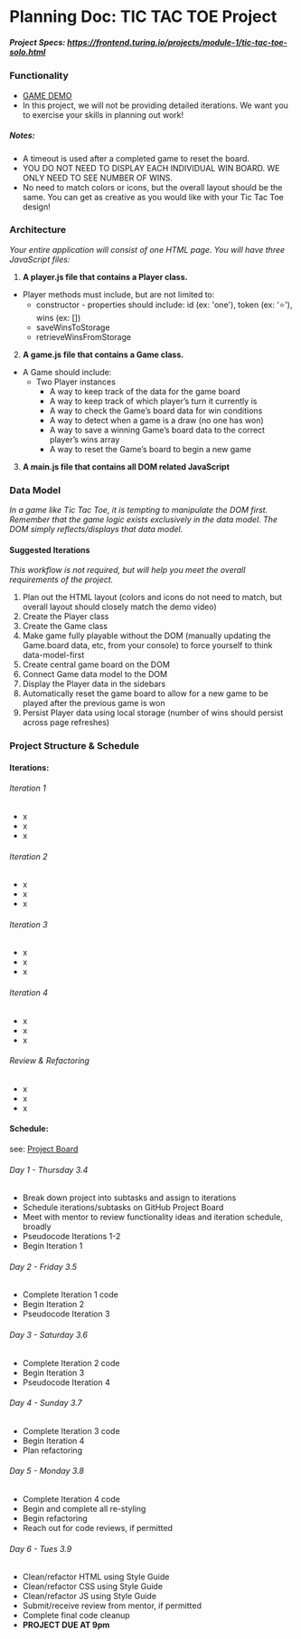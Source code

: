 # Planning Doc: TIC TAC TOE Project
##### Project Specs: https://frontend.turing.io/projects/module-1/tic-tac-toe-solo.html

### Functionality
* [GAME DEMO](https://youtu.be/p8UYR0Ixb5A)
* In this project, we will not be providing detailed iterations. We want you to exercise your skills in planning out work!

##### Notes:
* A timeout is used after a completed game to reset the board.
* YOU DO NOT NEED TO DISPLAY EACH INDIVIDUAL WIN BOARD. WE ONLY NEED TO SEE NUMBER OF WINS.
* No need to match colors or icons, but the overall layout should be the same. You can get as creative as you would like with your Tic Tac Toe design!

### Architecture
*Your entire application will consist of one HTML page. You will have three JavaScript files:*

1. **A player.js file that contains a Player class.**
  * Player methods must include, but are not limited to:
    * constructor - properties should include: id (ex: 'one'), token (ex: '⭐️'), wins (ex: [])
    * saveWinsToStorage
    * retrieveWinsFromStorage

2. **A game.js file that contains a Game class.**
  * A Game should include:
    * Two Player instances
      * A way to keep track of the data for the game board
      * A way to keep track of which player’s turn it currently is
      * A way to check the Game’s board data for win conditions
      * A way to detect when a game is a draw (no one has won)
      * A way to save a winning Game’s board data to the correct player’s wins array
      * A way to reset the Game’s board to begin a new game

3. **A main.js file that contains all DOM related JavaScript**

### Data Model
*In a game like Tic Tac Toe, it is tempting to manipulate the DOM first. Remember that the game logic exists exclusively in the data model. The DOM simply reflects/displays that data model.*

#### Suggested Iterations
*This workflow is not required, but will help you meet the overall requirements of the project.*

1. Plan out the HTML layout (colors and icons do not need to match, but overall layout should closely match the demo video)
2. Create the Player class
3. Create the Game class
4. Make game fully playable without the DOM (manually updating the Game.board data, etc, from your console) to force yourself to think data-model-first
5. Create central game board on the DOM
6. Connect Game data model to the DOM
7. Display the Player data in the sidebars
8. Automatically reset the game board to allow for a new game to be played after the previous game is won
9. Persist Player data using local storage (number of wins should persist across page refreshes)

### Project Structure & Schedule

#### Iterations:

###### Iteration 1
- x
- x
- x

###### Iteration 2
- x
- x
- x

###### Iteration 3
- x
- x
- x

###### Iteration 4
- x
- x
- x

###### Review & Refactoring
- x
- x
- x

#### Schedule:
see: [Project Board](https://github.com/users/pcmueller/projects/1)

###### Day 1 - Thursday 3.4
- Break down project into subtasks and assign to iterations
- Schedule iterations/subtasks on GitHub Project Board
- Meet with mentor to review functionality ideas and iteration schedule, broadly
- Pseudocode Iterations 1-2
- Begin Iteration 1

###### Day 2 - Friday 3.5
- Complete Iteration 1 code
- Begin Iteration 2
- Pseudocode Iteration 3

###### Day 3 - Saturday 3.6
- Complete Iteration 2 code
- Begin Iteration 3
- Pseudocode Iteration 4

###### Day 4 - Sunday 3.7
- Complete Iteration 3 code
- Begin Iteration 4
- Plan refactoring

###### Day 5 - Monday 3.8
- Complete Iteration 4 code
- Begin and complete all re-styling
- Begin refactoring
- Reach out for code reviews, if permitted

###### Day 6 - Tues 3.9
- Clean/refactor HTML using Style Guide
- Clean/refactor CSS using Style Guide
- Clean/refactor JS using Style Guide
- Submit/receive review from mentor, if permitted
- Complete final code cleanup
- **PROJECT DUE AT 9pm**

